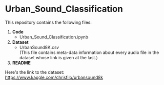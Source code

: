 # Urban_Sound_Classification

This repository contains the following files:
1. **Code**
   - Urban_Sound_Classification.ipynb
2. **Dataset**
   - UrbanSound8K.csv  
          (This file contains meta-data information about every audio file in the dataset whose link is given at the last.)  
3. **README** 

Here's the link to the dataset:  
https://www.kaggle.com/chrisfilo/urbansound8k
